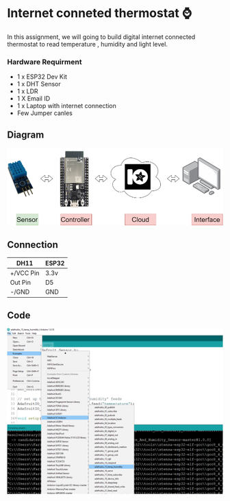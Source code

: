 # Internet conneted thermostat ⌚ 

In this assignment, we will going to build digital internet connected thermostat to read temperature , humidity and light level. 

### Hardware Requirment 

* 1 x ESP32 Dev Kit 
* 1 x DHT Sensor 
* 1 x LDR 
* 1 X Email ID 
* 1 x Laptop with internet connection
* Few Jumper canles  


## Diagram

![](../IOTthermostat/Diagram.png)


## Connection

| DH11   | ESP32|
| ----------- | ----------- |
|  +/VCC Pin    | 3.3v      |
| Out Pin  | D5  |
| -/GND | GND |


## Code

![](../IOTthermostat/src/code.png)



